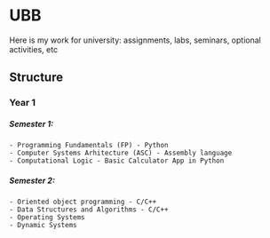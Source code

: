 # UBB

Here is my work for university: assignments, labs, seminars, optional activities, etc

## Structure

### Year 1
  
##### Semester 1:
    - Programming Fundamentals (FP) - Python
    - Computer Systems Arhitecture (ASC) - Assembly language
    - Computational Logic - Basic Calculator App in Python
##### Semester 2:
    - Oriented object programming - C/C++
    - Data Structures and Algorithms - C/C++
    - Operating Systems
    - Dynamic Systems
